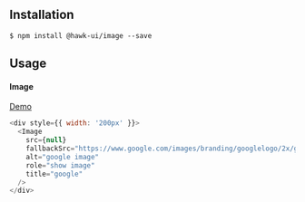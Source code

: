 ## Installation
`$ npm install @hawk-ui/image --save`


## Usage


#### Image
[Demo]()
```js
<div style={{ width: '200px' }}>
  <Image
    src={null}
    fallbackSrc="https://www.google.com/images/branding/googlelogo/2x/googlelogo_color_272x92dp.png"
    alt="google image"
    role="show image"
    title="google"
  />
</div>
```